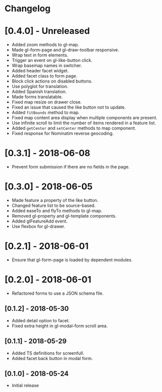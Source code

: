 # Changelog

# [0.4.0] - Unreleased
- Added zoom methods to gl-map.
- Made gl-form-page and gl-draw-toolbar responsive.
- Wrap text in form elements.
- Trigger an event on gl-like-button click.
- Wrap basemap names in switcher.
- Added header facet widget.
- Added facet class to form page.
- Block click actions on disabled buttons.
- Use polyglot for translation.
- Added Spanish translation.
- Made forms translatable.
- Fixed map resize on drawer close.
- Fixed an issue that caused the like button not to update.
- Added `fitBounds` method to map.
- Fixed map content area display when multiple components are present.
- Use infinite scroll to limit the number of items rendered in a feature list.
- Added `getCenter` and `setCenter` methods to map component.
- Fixed response for Nominatim reverse geocoding.

# [0.3.1] - 2018-06-08
- Prevent form submission if there are no fields in the page.

# [0.3.0] - 2018-06-05
- Made feature a property of the like button.
- Changed feature list to be source-based.
- Added easeTo and flyTo methods to gl-map.
- Removed gl-property and gl-template components.
- Added glFeatureAdd event.
- Use flexbox for gl-drawer.

# [0.2.1] - 2018-06-01
- Ensure that gl-form-page is loaded by dependent modules.

# [0.2.0] - 2018-06-01
- Refactored forms to use a JSON schema file.

## [0.1.2] - 2018-05-30
- Added detail option to facet.
- Fixed extra height in gl-modal-form scroll area.

## [0.1.1] - 2018-05-29
- Added TS definitions for screenfull.
- Added facet back button in modal form.

## [0.1.0] - 2018-05-24
- Initial release
